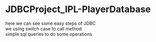 # JDBCProject_IPL-PlayerDatabase
here we can see some easy steps of JDBC
<br>
we using switch case to call method 
<br>
simple sql queries to do some operations

